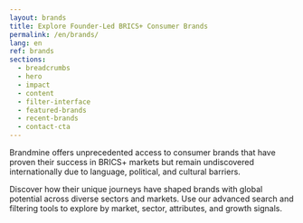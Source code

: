 ```yaml
---
layout: brands
title: Explore Founder-Led BRICS+ Consumer Brands
permalink: /en/brands/
lang: en
ref: brands
sections:
  - breadcrumbs
  - hero
  - impact
  - content
  - filter-interface
  - featured-brands
  - recent-brands
  - contact-cta
---
```


Brandmine offers unprecedented access to consumer brands that have proven their success in BRICS+ markets but remain undiscovered internationally due to language, political, and cultural barriers.

Discover how their unique journeys have shaped brands with global potential across diverse sectors and markets. Use our advanced search and filtering tools to explore by market, sector, attributes, and growth signals.
